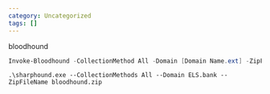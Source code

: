 ```yaml
---
category: Uncategorized
tags: []
---
```

bloodhound

~~~PowerShell
Invoke-Bloodhound -CollectionMethod All -Domain [Domain Name.ext] -ZipFileName filename.zip
~~~

~~~
.\sharphound.exe --CollectionMethods All --Domain ELS.bank --ZipFileName bloodhound.zip
~~~